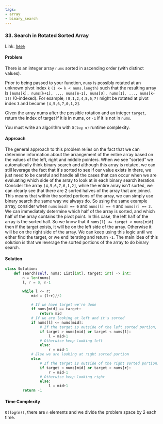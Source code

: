 ```yaml
---
tags:
- array
- binary_search
---
```


### 33. Search in Rotated Sorted Array

Link: [here](https://leetcode.com/problems/search-in-rotated-sorted-array/description/)

#### Problem
There is an integer array `nums` sorted in ascending order (with distinct values).

Prior to being passed to your function, `nums` is possibly rotated at an unknown pivot index `k` `(1 <= k < nums.length)` such that the resulting array is `[nums[k], nums[k+1], ..., nums[n-1], nums[0], nums[1], ..., nums[k-1]]` (0-indexed). For example, `[0,1,2,4,5,6,7]` might be rotated at pivot index `3` and become `[4,5,6,7,0,1,2]`.

Given the array nums after the possible rotation and an integer `target`, return the index of target if it is in nums, or `-1` if it is not in `nums`.

You must write an algorithm with `O(log n)` runtime complexity.

#### Approach
The general approach to this problem relies on the fact that we can determine information about the arrangement of the entire array based on the values of the left, right and middle pointers. When we see "sorted" we automatically think binary search and although this array is rotated, we can still leverage the fact that it's sorted to see if our value exists in there, we just need to be careful and handle all the cases that can occur when we are evaluating which side of the array to look at in each binary search iteration.
Consider the array `[4,5,6,7,0,1,2]`, while the entire array isn't sorted, we can clearly see that there are 2 sorted halves of the array that are joined. This means that within the sorted portions of the array, we can simply use binary search the same way we always do. So using the same example array, consider when `nums[mid] == 6` and `nums[l] == 4` and `nums[r] == 2`. We can immediately determine which half of the array is sorted, and which half of the array contains the pivot point. In this case, the left half of the array is the sorted half. So we know that if `nums[l] <= target < nums[mid]` then if the target exists, it will be on the left side of the array. Otherwise it will be on the right side of the array. We can keep using this logic until we either find the target, or we end iterating and return `-1`.
The main idea of this solution is that we leverage the sorted portions of the array to do binary search.

#### Solution
```python 
class Solution:
    def search(self, nums: List[int], target: int) -> int:
        n = len(nums)
        l, r = 0, n-1

        while l <= r:
            mid = (l+r)//2

            # If we have target we're done
            if nums[mid] == target:
                return mid
            # If we are looking at left and it's sorted
            if nums[l] <= nums[mid]:
                # If the target is outside of the left sorted portion, look right
                if target > nums[mid] or target < nums[l]:
                    l = mid+1
                # Otherwise keep looking left
                else:
                    r = mid-1
            # Else we are looking at right sorted portion
            else:
                # If the target is outside of the right sorted portion, look left
                if target < nums[mid] or target > nums[r]:
                    r = mid-1
                # Otherwise keep looking right
                else: 
                    l = mid+1
        return -1
```

#### Time Complexity
`O(log(n))`, there are `n` elements and we divide the problem space by 2 each time.